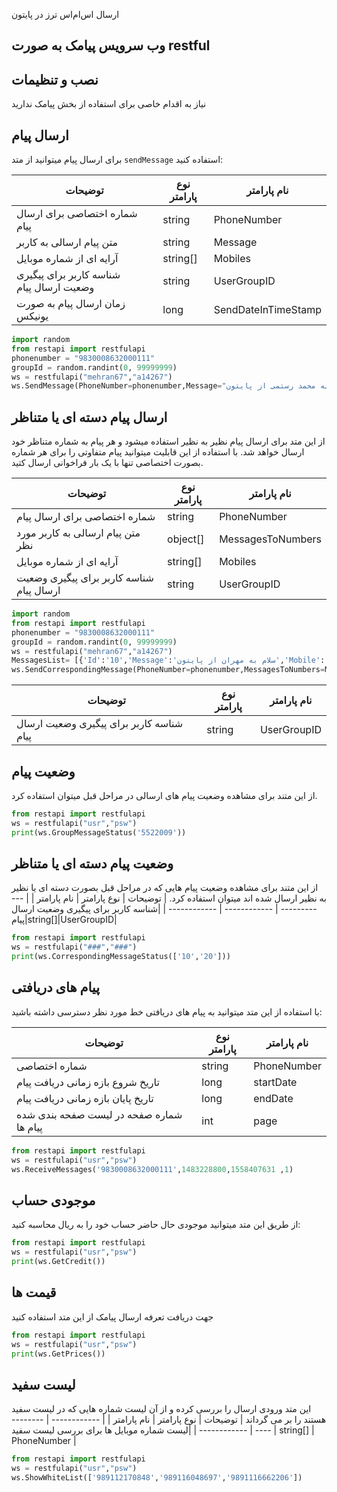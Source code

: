 ارسال اس‌ام‌اس ترز
در پایتون

## وب سرویس پیامک به صورت restful

## نصب و تنظیمات
نیاز به اقدام خاصی برای استفاده از بخش پیامک ندارید 

## ارسال پیام
برای ارسال پیام میتوانید از متد `sendMessage` استفاده کنید:

 | توضیحات  |  نوع پارامتر | نام پارامتر  |
 | ------------ | ------------ | ------------ |
|شماره اختصاصی برای ارسال پیام  |  string |  PhoneNumber |
 |متن پیام ارسالی به کاربر   |  string |  Message |
 |آرایه ای از شماره موبایل |  string[] |  Mobiles |
 |شناسه کاربر برای پیگیری وضعیت ارسال پیام|string|UserGroupID|
 |زمان ارسال پیام به صورت یونیکس|long|SendDateInTimeStamp|
 
```python
import random
from restapi import restfulapi 
phonenumber = "9830008632000111"
groupId = random.randint(0, 99999999)
ws = restfulapi("mehran67","a14267")
ws.SendMessage(PhoneNumber=phonenumber,Message="سلام به محمد رستمی از پایتون",Mobiles=['989398219817'],UserGroupID=str(groupId),SendDateInTimeStamp=1558298601)
```
## ارسال پیام دسته ای یا متناظر
از این متد برای ارسال پیام نظیر به نظیر استفاده میشود و هر پیام به شماره متناظر خود ارسال خواهد شد. با استفاده از این قابلیت میتوانید پیام متفاوتی را برای هر شماره بصورت اختصاصی تنها با یک بار فراخوانی ارسال کتید.

 | توضیحات  |  نوع پارامتر | نام پارامتر  |
 | ------------ | ------------ | ------------ |
|شماره اختصاصی برای ارسال پیام  |  string |  PhoneNumber |
 |متن پیام ارسالی به کاربر مورد نظر  |  object[] |  MessagesToNumbers |
 |آرایه ای از شماره موبایل |  string[] |  Mobiles |
 |شناسه کاربر برای پیگیری وضعیت ارسال پیام|string|UserGroupID|
```python
import random
from restapi import restfulapi 
phonenumber = "9830008632000111"
groupId = random.randint(0, 99999999)
ws = restfulapi("mehran67","a14267")
MessagesList= [{'Id':'10','Message':'سلام به مهران از پایتون','Mobile':'989112170848' },{'Id':'20','Message':'سلام به رستمی از پایتون','Mobile':'989116048697' }]
ws.SendCorrespondingMessage(PhoneNumber=phonenumber,MessagesToNumbers=MessagesList,UserGroupID=str(groupId))
```
 | توضیحات  |  نوع پارامتر | نام پارامتر  |
 | ------------ | ------------ | ------------ |
 |شناسه کاربر برای پیگیری وضعیت ارسال پیام|string|UserGroupID|
## وضعیت پیام
از این متند برای مشاهده وضعیت پیام های ارسالی در مراحل قبل میتوان استفاده کرد.
   ```python
from restapi import restfulapi 
ws = restfulapi("usr","psw")
print(ws.GroupMessageStatus('5522009'))
```
## وضعیت پیام دسته ای یا متناظر
از این متند برای مشاهده وضعیت پیام هایی که در مراحل قبل بصورت دسته ای یا نظیر به نظیر ارسال شده اند میتوان استفاده کرد.
 | توضیحات  |  نوع پارامتر | نام پارامتر  |
 | ------------ | ------------ | ------------ |
 |شناسه کاربر برای پیگیری وضعیت ارسال پیام|string[]|UserGroupID|
 
```python
from restapi import restfulapi 
ws = restfulapi("###","###")
print(ws.CorrespondingMessageStatus(['10','20']))
```
## پیام های دریافتی
با استفاده از این متد میتوانید به پیام های دریافتی خط مورد نظر دسترسی داشته باشید:

 | توضیحات  |  نوع پارامتر | نام پارامتر  |
 | ------------ | ------------ | ------------ |
 |شماره اختصاصی |string|PhoneNumber|
 |تاریخ شروع بازه زمانی دریافت پیام |long|startDate|
 |تاریخ پایان بازه زمانی دریافت پیام |long|endDate|
  |شماره صفحه در لیست صفحه بندی شده پیام ها|int|page|
```python
from restapi import restfulapi 
ws = restfulapi("usr","psw")
ws.ReceiveMessages('9830008632000111',1483228800,1558407631 ,1)
```
## موجودی حساب
از طریق این متد میتوانید موجودی حال حاضر حساب خود را به ریال محاسبه کنید:
```python
from restapi import restfulapi 
ws = restfulapi("usr","psw")
print(ws.GetCredit())
```
## قیمت ها
جهت دریافت تعرفه ارسال پیامک از این متد استفاده کنید
```python
from restapi import restfulapi 
ws = restfulapi("usr","psw")
print(ws.GetPrices())
```
## لیست سفید
این متد ورودی ارسال را بررسی کرده و از آن لیست شماره هایی که در لیست سفید هستند را بر می گرداند
 | توضیحات  |  نوع پارامتر | نام پارامتر  |
 | ------------ | ------------ | ------------ |
|لیست شماره موبایل ها برای بررسی لیست سفید  |  string[] |  PhoneNumber |

```python
from restapi import restfulapi 
ws = restfulapi("usr","psw")
ws.ShowWhiteList(['989112170848','989116048697','9891116662206'])
```



